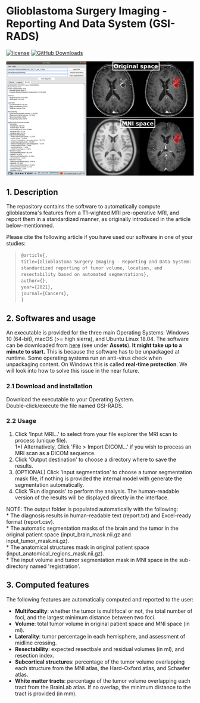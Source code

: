 # Glioblastoma Surgery Imaging - Reporting And Data System (GSI-RADS)

[![license](https://img.shields.io/github/license/DAVFoundation/captain-n3m0.svg?style=flat-square)](https://github.com/DAVFoundation/captain-n3m0/blob/master/LICENSE)
[![GitHub Downloads](https://img.shields.io/github/downloads/SINTEFMedtek/GSI-RADS/total?label=GitHub%20downloads&logo=github)](https://github.com/SINTEFMedtek/GSI-RADS/releases)

![GUI](GIS-RADS_illustration.png)

## 1. Description
The repository contains the software to automatically compute glioblastoma's features from a T1-wighted MRI pre-operative MRI,
and report them in a standardized manner, as originally introduced in the article below-mentionned.

Please cite the following article if you have used our software in one of your studies:
>`@article{,`  
      `title={Glioblastoma Surgery Imaging - Reporting and Data System: standardized reporting of tumor volume, location, and resectability based on automated segmentations},`  
      `author={},`  
      `year={2021},`  
      `journal={Cancers},`  
`}`

## 2. Softwares and usage
An executable is provided for the three main Operating Systems: Windows 10 (64-bit), macOS (>= high sierra), and Ubuntu Linux 18.04.
The software can be downloaded from [here](https://github.com/SINTEFMedtek/GSI-RADS/releases) (see under **Assets**). **It might take up to a minute to start.** This is because the software has to be unpackaged at runtime. Some operating systems run an anti-virus check when unpackaging content. On Windows this is called **real-time protection**. We will look into how to solve this issue in the near future.

### 2.1 Download and installation  
Download the executable to your Operating System.  
Double-click/execute the file named GSI-RADS.

### 2.2 Usage  
  1) Click 'Input MRI...' to select from your file explorer the MRI scan to process (unique file).  
  1*) Alternatively, Click 'File > Import DICOM...' if you wish to process an MRI scan as a DICOM sequence.  
  2) Click 'Output destination' to choose a directory where to save the results.  
  3) (OPTIONAL) Click 'Input segmentation' to choose a tumor segmentation mask file, if nothing is provided the internal model with generate the segmentation automatically.  
  4) Click 'Run diagnosis' to perform the analysis. The human-readable version of the results will be displayed directly in the interface.  
  
  NOTE: The output folder is populated automatically with the following:  
       * The diagnosis results in human-readable text (report.txt) and Excel-ready format (report.csv).  
       * The automatic segmentation masks of the brain and the tumor in the original patient space (input_brain_mask.nii.gz and input_tumor_mask.nii.gz).  
       * The anatomical structures mask in original patient space (input_anatomical_regions_mask.nii.gz).  
       * The input volume and tumor segmentation mask in MNI space in the sub-directory named \'registration\'.  

## 3. Computed features  
The following features are automatically computed and reported to the user:
- **Multifocality**: whether the tumor is multifocal or not, the total number of foci, and the largest minimum distance between two foci.  
- **Volume**: total tumor volume in original patient space and MNI space (in ml).  
- **Laterality**: tumor percentage in each hemisphere, and assessment of midline crossing.  
- **Resectability**: expected resectbale and residual volumes (in ml), and resection index.  
- **Subcortical structures**: percentage of the tumor volume overlapping each structure from the MNI atlas, the Hard-Oxford atlas, and Schaefer atlas.  
- **White matter tracts**: percentage of the tumor volume overlapping each tract from the BrainLab atlas. If no overlap, the minimum distance to the tract is provided (in mm).  
